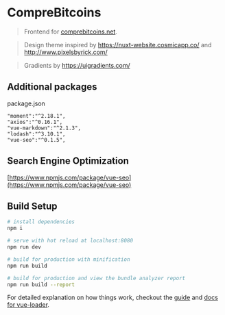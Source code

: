 # CompreBitcoins

> Frontend for [comprebitcoins.net](https://comprebitcoins.net).

> Design theme inspired by https://nuxt-website.cosmicapp.co/ and http://www.pixelsbyrick.com/

> Gradients by https://uigradients.com/

## Additional packages

package.json

```
"moment":"^2.18.1",
"axios":"^0.16.1",
"vue-markdown":"^2.1.3",
"lodash":"^3.10.1",
"vue-seo":"^0.1.5",
```

## Search Engine Optimization

[https://www.npmjs.com/package/vue-seo](https://www.npmjs.com/package/vue-seo)

## Build Setup

``` bash
# install dependencies
npm i

# serve with hot reload at localhost:8080
npm run dev

# build for production with minification
npm run build

# build for production and view the bundle analyzer report
npm run build --report
```

For detailed explanation on how things work, checkout the [guide](http://vuejs-templates.github.io/webpack/) and [docs for vue-loader](http://vuejs.github.io/vue-loader).
